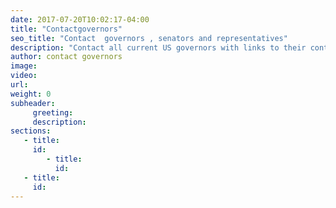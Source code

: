 ```yaml
---
date: 2017-07-20T10:02:17-04:00
title: "Contactgovernors"
seo_title: "Contact  governors , senators and representatives"
description: "Contact all current US governors with links to their contact information, including phone numbers, mailing addresses, and email addresses."
author: contact governors
image:
video:
url:
weight: 0
subheader:
     greeting:
     description:
sections:
   - title:
     id:
        - title:
          id:
   - title:
     id:
---
```


